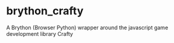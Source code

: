 brython_crafty
==============

A Brython (Browser Python) wrapper around the javascript game development library Crafty

